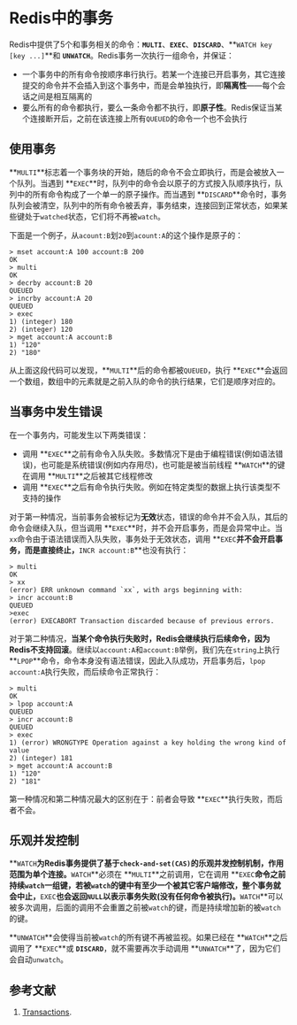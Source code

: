 # Redis中的事务
Redis中提供了5个和事务相关的命令：**`MULTI`**、**`EXEC`**、**`DISCARD`**、**`WATCH key [key ...]`**和 **`UNWATCH`**。Redis事务一次执行一组命令，并保证：
* 一个事务中的所有命令按顺序串行执行。若某一个连接已开启事务，其它连接提交的命令并不会插入到这个事务中，而是会单独执行，即**隔离性**——每个会话之间是相互隔离的
* 要么所有的命令都执行，要么一条命令都不执行，即**原子性**。Redis保证当某个连接断开后，之前在该连接上所有`QUEUED`的命令一个也不会执行

## 使用事务
**`MULTI`**标志着一个事务块的开始，随后的命令不会立即执行，而是会被放入一个队列。当遇到 **`EXEC`**时，队列中的命令会以原子的方式按入队顺序执行，队列中的所有命令构成了一个单一的原子操作。而当遇到 **`DISCARD`**命令时，事务队列会被清空，队列中的所有命令被丢弃，事务结束，连接回到正常状态，如果某些键处于`watched`状态，它们将不再被`watch`。

下面是一个例子，从`acount:B`划`20`到`acount:A`的这个操作是原子的：
```Redis
> mset account:A 100 account:B 200
OK
> multi
OK
> decrby account:B 20
QUEUED
> incrby account:A 20
QUEUED
> exec
1) (integer) 180
2) (integer) 120
> mget account:A account:B
1) "120"
2) "180"
```
从上面这段代码可以发现，**`MULTI`**后的命令都被`QUEUED`，执行 **`EXEC`**会返回一个数组，数组中的元素就是之前入队的命令的执行结果，它们是顺序对应的。

## 当事务中发生错误
在一个事务内，可能发生以下两类错误：
* 调用 **`EXEC`**之前有命令入队失败。多数情况下是由于编程错误(例如语法错误)，也可能是系统错误(例如内存用尽)，也可能是被当前线程 **`WATCH`**的键在调用 **`MULTI`**之后被其它线程修改
* 调用 **`EXEC`**之后有命令执行失败。例如在特定类型的数据上执行该类型不支持的操作

对于第一种情况，当前事务会被标记为**无效**状态，错误的命令并不会入队，其后的命令会继续入队，但当调用 **`EXEC`**时，并不会开启事务，而是会异常中止。当`xx`命令由于语法错误而入队失败，事务处于无效状态，调用 **`EXEC`**并不会开启事务，而是直接终止，**`INCR account:B`**也没有执行：
```Redis
> multi
OK
> xx
(error) ERR unknown command `xx`, with args beginning with:
> incr account:B
QUEUED
>exec
(error) EXECABORT Transaction discarded because of previous errors.
```

对于第二种情况，**当某个命令执行失败时，Redis会继续执行后续命令，因为Redis不支持回滚**。继续以`account:A`和`account:B`举例，我们先在`string`上执行 **`LPOP`**命令，命令本身没有语法错误，因此入队成功，开启事务后，`lpop account:A`执行失败，而后续命令正常执行：
```Redis
> multi
OK
> lpop account:A
QUEUED
> incr account:B
QUEUED
> exec
1) (error) WRONGTYPE Operation against a key holding the wrong kind of value
2) (integer) 181
> mget account:A account:B
1) "120"
2) "181"
```

第一种情况和第二种情况最大的区别在于：前者会导致 **`EXEC`**执行失败，而后者不会。

## 乐观并发控制
**`WATCH`**为Redis事务提供了基于`check-and-set(CAS)`的乐观并发控制机制，作用范围为单个连接。**`WATCH`**必须在 **`MULTI`**之前调用，它在调用 **`EXEC`**命令之前持续`watch`一组键，若被`watch`的键中有至少一个被其它客户端修改，整个事务就会中止，**`EXEC`**也会返回`NULL`以表示事务失败(没有任何命令被执行)。**`WATCH`**可以被多次调用，后面的调用不会重置之前被`watch`的键，而是持续增加新的被`watch`的键。

**`UNWATCH`**会使得当前被`watch`的所有键不再被监视。如果已经在 **`WATCH`**之后调用了 **`EXEC`**或 **`DISCARD`**，就不需要再次手动调用 **`UNWATCH`**了，因为它们会自动`unwatch`。

## 参考文献
1. [Transactions](https://redis.io/topics/transactions).